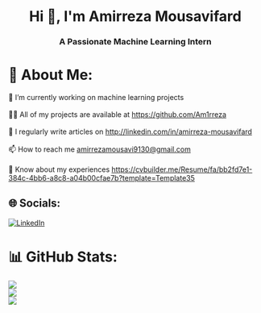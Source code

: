 <h1 align="center">Hi 👋, I'm Amirreza Mousavifard</h1>
<h3 align="center">A Passionate Machine Learning Intern</h3>

# 💫 About Me:
🔭 I’m currently working on machine learning projects<br><br>👨‍💻 All of my projects are available at https://github.com/Am1rreza<br><br>📝 I regularly write articles on http://linkedin.com/in/amirreza-mousavifard<br><br>📫 How to reach me amirrezamousavi9130@gmail.com<br><br>📄 Know about my experiences https://cvbuilder.me/Resume/fa/bb2fd7e1-384c-4bb6-a8c8-a04b00cfae7b?template=Template35


## 🌐 Socials:
[![LinkedIn](https://img.shields.io/badge/LinkedIn-%230077B5.svg?logo=linkedin&logoColor=white)](https://linkedin.com/in/https://www.linkedin.com/in/amirreza-mousavifard) 


# 📊 GitHub Stats:
![](https://github-readme-stats.vercel.app/api?username=Am1rreza&theme=radical&hide_border=false&include_all_commits=false&count_private=false)<br/>
![](https://github-readme-streak-stats.herokuapp.com/?user=Am1rreza&theme=radical&hide_border=false)<br/>
![](https://github-readme-stats.vercel.app/api/top-langs/?username=Am1rreza&theme=radical&hide_border=false&include_all_commits=false&count_private=false&layout=compact)

<!-- Proudly created with GPRM ( https://gprm.itsvg.in ) -->

